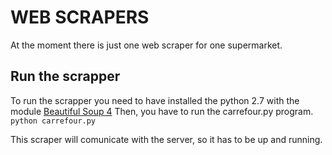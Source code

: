 # WEB SCRAPERS
At the moment there is just one web scraper for one supermarket. 

## Run the scrapper
To run the scrapper you need to have installed the python 2.7 with the module [Beautiful Soup 4](https://www.crummy.com/software/BeautifulSoup/bs4/doc/)
Then, you have to run the carrefour.py program.
```python carrefour.py```

This scraper will comunicate with the server, so it has to be up and running.
